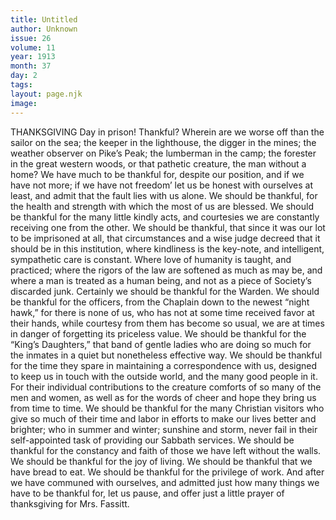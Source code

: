 ```yaml
---
title: Untitled
author: Unknown
issue: 26
volume: 11
year: 1913
month: 37
day: 2
tags:
layout: page.njk
image:
---
```

THANKSGIVING Day in prison! Thankful? Wherein are we worse off than the sailor on the sea; the keeper in the lighthouse, the digger in the mines; the weather observer on Pike’s Peak; the lumberman in the camp; the forester in the great western woods, or that pathetic creature, the man without a home? We have much to be thankful for, despite our position, and if we have not more; if we have not freedom’ let us be honest with ourselves at least, and admit that the fault lies with us alone.    We should be thankful, for the health and strength with which the most of us are blessed.    We should be thankful for the many little kindly acts, and courtesies we are constantly receiving one from the other.    We should be thankful, that since it was our lot to be imprisoned at all, that circumstances and a wise judge decreed that it should be in this institution, where kindliness is the key-note, and intelligent, sympathetic care is constant. Where love of humanity is taught, and practiced; where the rigors of the law are softened as much as may be, and where a man is treated as a human being, and not as a piece of Society’s discarded junk. Certainly we should be thankful for the Warden.    We should be thankful for the officers, from the Chaplain down to the newest “night hawk,” for there is none of us, who has not at some time received favor at their hands, while courtesy from them has become so usual, we are at times in danger of forgetting its priceless value.    We should be thankful for the “King’s Daughters,” that band of gentle ladies who are doing so much for the inmates in a quiet but nonetheless effective way. We should be thankful for the time they spare in maintaining a correspondence with us, designed to keep us in touch with the outside world, and the many good people in it. For their individual contributions to the creature comforts of so many of the men and women, as well as for the words of cheer and hope they bring us from time to time.    We should be thankful for the many Christian visitors who give so much of their time and labor in efforts to make our lives better and brighter; who in summer and winter; sunshine and storm, never fail in their self-appointed task of providing our Sabbath services.    We should be thankful for the constancy and faith of those we have left without the walls.    We should be thankful for the joy of living.    We should be thankful that we have bread to eat.    We should be thankful for the privilege of work.    And after we have communed with ourselves, and admitted just how many things we have to be thankful for, let us pause, and offer just a little prayer of thanksgiving for Mrs. Fassitt. 

